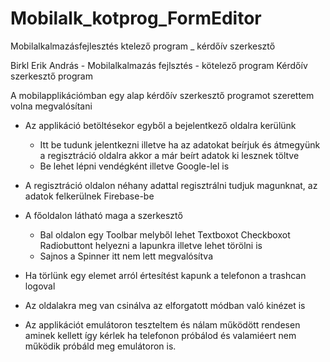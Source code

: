 # Mobilalk_kotprog_FormEditor
Mobilalkalmazásfejlesztés ktelező program _ kérdőív szerkesztő

Birkl Erik András - Mobilalkalmazás fejlsztés - kötelező program
Kérdőív szerkesztő program

A mobilapplikációmban egy alap kérdőív szerkesztő programot szerettem volna megvalósítani

- Az applikáció betöltésekor egyből a bejelentkező oldalra kerülünk
	- Itt be tudunk jelentkezni illetve ha az adatokat beírjuk és átmegyünk a regisztráció oldalra akkor a már beírt adatok ki lesznek töltve
	- Be lehet lépni vendégként illetve Google-lel is
- A regisztráció oldalon néhany adattal regisztrálni tudjuk magunknat, az adatok felkerülnek Firebase-be
- A főoldalon látható maga a szerkesztő
	- Bal oldalon egy Toolbar melyből lehet Textboxot Checkboxot Radiobuttont helyezni a lapunkra illetve lehet törölni is
	- Sajnos a Spinner itt nem lett megvalósítva
- Ha törlünk egy elemet arról értesítést kapunk a  telefonon a trashcan logoval
- Az oldalakra meg van csinálva az elforgatott módban való kinézet is

- Az applikációt emulátoron teszteltem és nálam működött rendesen aminek kellett így kérlek ha telefonon próbálod és valamiéert nem működik próbáld meg emulátoron is.
